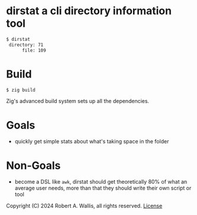 # dirstat a cli directory information tool
```bash
$ dirstat
 directory: 71
      file: 109
```

# Build
```bash
$ zig build
```
Zig's advanced build system sets up all the dependencies.

# Goals
* quickly get simple stats about what's taking space in the folder

# Non-Goals
* become a DSL like `awk`, dirstat should get theoretically 80% of what an average user needs, more than that they should write their own script or tool


Copyright (C) 2024 Robert A. Wallis, all rights reserved. [License](./LICENSE)